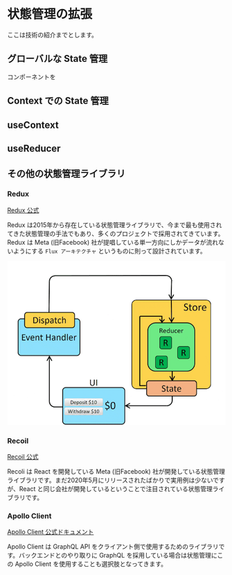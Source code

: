 # 状態管理の拡張
ここは技術の紹介までとします。

## グローバルな State 管理
コンポーネントを

## Context での State 管理

## useContext

## useReducer

## その他の状態管理ライブラリ

### Redux

[Redux 公式](https://redux.js.org/)

Redux は2015年から存在している状態管理ライブラリで、今まで最も使用されてきた状態管理の手法でもあり、多くのプロジェクトで採用されてきています。Redux は Meta (旧Facebook) 社が提唱している単一方向にしかデータが流れないようにする `Flux アーキテクチャ` というものに則って設計されています。

![Reduxの概念図](./images/redux.gif "Reduxの概念図")

### Recoil

[Recoil 公式](https://recoiljs.org/)

Recoli は React を開発している Meta (旧Facebook) 社が開発している状態管理ライブラリです。まだ2020年5月にリリースされたばかりで実用例は少ないですが、React と同じ会社が開発しているということで注目されている状態管理ライブラリです。

### Apollo Client

[Apollo Client 公式ドキュメント](https://www.apollographql.com/docs/)

Apollo Client は GraphQL API をクライアント側で使用するためのライブラリです。バックエンドとのやり取りに GraphQL を採用している場合は状態管理にこの Apollo Client を使用することも選択肢となってきます。

